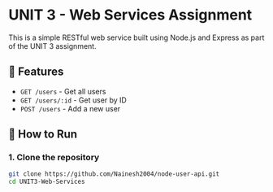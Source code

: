 # UNIT 3 - Web Services Assignment

This is a simple RESTful web service built using Node.js and Express as part of the UNIT 3 assignment.

## 📌 Features

- `GET /users` - Get all users
- `GET /users/:id` - Get user by ID
- `POST /users` - Add a new user

## 🚀 How to Run

### 1. Clone the repository
```bash
git clone https://github.com/Nainesh2004/node-user-api.git
cd UNIT3-Web-Services
